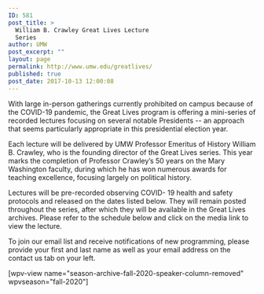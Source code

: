 ```yaml
---
ID: 581
post_title: >
  William B. Crawley Great Lives Lecture
  Series
author: UMW
post_excerpt: ""
layout: page
permalink: http://www.umw.edu/greatlives/
published: true
post_date: 2017-10-13 12:00:08
---
```

<p style="text-align: center"></p>
With large in-person gatherings currently prohibited on campus because of the COVID-19 pandemic, the Great Lives program is offering a mini-series of recorded lectures focusing on several notable Presidents -- an approach that seems particularly appropriate in this presidential election year.

Each lecture will be delivered by UMW Professor Emeritus of History William B. Crawley, who is the founding director of the Great Lives series. This year marks the completion of Professor Crawley’s 50 years on the Mary Washington faculty, during which he has won numerous awards for teaching excellence, focusing largely on political history.

Lectures will be pre-recorded observing COVID- 19 health and safety protocols and released on the dates listed below. They will remain posted throughout the series, after which they will be available in the Great Lives archives. Please refer to the schedule below and click on the media link to view the lecture.

To join our email list and receive notifications of new programming, please provide your first and last name as well as your email address on the contact us tab on your left.

[wpv-view name="season-archive-fall-2020-speaker-column-removed" wpvseason="fall-2020"]